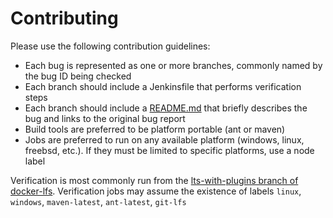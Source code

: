 # Contributing

Please use the following contribution guidelines:

* Each bug is represented as one or more branches, commonly named by the bug ID being checked
* Each branch should include a Jenkinsfile that performs verification steps
* Each branch should include a [README.md](README.md) that briefly describes the bug and links to the original bug report
* Build tools are preferred to be platform portable (ant or maven)
* Jobs are preferred to run on any available platform (windows, linux, freebsd, etc.).  If they must be limited to specific platforms, use a node label

Verification is most commonly run from the [lts-with-plugins branch of docker-lfs](https://github.com/MarkEWaite/docker-lfs/tree/lts-with-plugins).
Verification jobs may assume the existence of labels `linux`, `windows`, `maven-latest`, `ant-latest`, `git-lfs`
